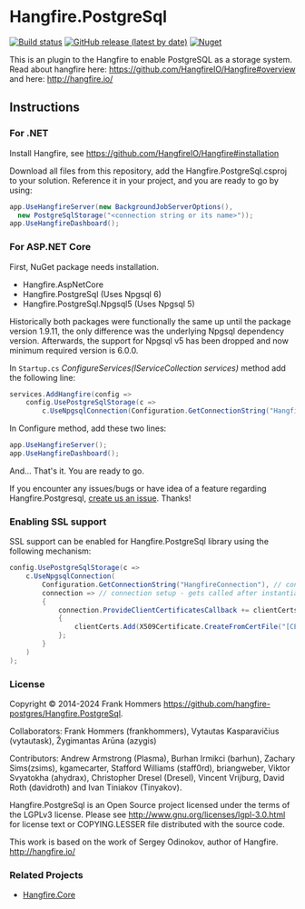 # Hangfire.PostgreSql

[![Build status](https://github.com/hangfire-postgres/Hangfire.PostgreSql/actions/workflows/pack.yml/badge.svg)](https://github.com/hangfire-postgres/Hangfire.PostgreSql/actions/workflows/pack.yml) [![GitHub release (latest by date)](https://img.shields.io/github/v/release/hangfire-postgres/Hangfire.PostgreSql?label=Release)](https://github.com/hangfire-postgres/Hangfire.PostgreSql/releases/latest) [![Nuget](https://img.shields.io/nuget/v/Hangfire.PostgreSql?label=NuGet)](https://www.nuget.org/packages/Hangfire.PostgreSql)

This is an plugin to the Hangfire to enable PostgreSQL as a storage system.
Read about hangfire here: https://github.com/HangfireIO/Hangfire#overview
and here: http://hangfire.io/

## Instructions

### For .NET

Install Hangfire, see https://github.com/HangfireIO/Hangfire#installation

Download all files from this repository, add the Hangfire.PostgreSql.csproj to your solution.
Reference it in your project, and you are ready to go by using:

```csharp
app.UseHangfireServer(new BackgroundJobServerOptions(),
  new PostgreSqlStorage("<connection string or its name>"));
app.UseHangfireDashboard();
```

### For ASP.NET Core

First, NuGet package needs installation.

- Hangfire.AspNetCore
- Hangfire.PostgreSql (Uses Npgsql 6)
- Hangfire.PostgreSql.Npgsql5 (Uses Npgsql 5)

Historically both packages were functionally the same up until the package version 1.9.11, the only difference was the underlying Npgsql dependency version. Afterwards, the support for Npgsql v5 has been dropped and now minimum required version is 6.0.0.

In `Startup.cs` _ConfigureServices(IServiceCollection services)_ method add the following line:

```csharp
services.AddHangfire(config =>
    config.UsePostgreSqlStorage(c =>
        c.UseNpgsqlConnection(Configuration.GetConnectionString("HangfireConnection"))));
```

In Configure method, add these two lines:

```csharp
app.UseHangfireServer();
app.UseHangfireDashboard();
```

And... That's it. You are ready to go.

If you encounter any issues/bugs or have idea of a feature regarding Hangfire.Postgresql, [create us an issue](https://github.com/hangfire-postgres/Hangfire.PostgreSql/issues/new). Thanks!

### Enabling SSL support

SSL support can be enabled for Hangfire.PostgreSql library using the following mechanism:

```csharp
config.UsePostgreSqlStorage(c =>
    c.UseNpgsqlConnection(
        Configuration.GetConnectionString("HangfireConnection"), // connection string,
        connection => // connection setup - gets called after instantiating the connection and before any calls to DB are made
        {
            connection.ProvideClientCertificatesCallback += clientCerts =>
            {
                clientCerts.Add(X509Certificate.CreateFromCertFile("[CERT_FILENAME]"));
            };
        }
    )
);
```

### License

Copyright © 2014-2024 Frank Hommers https://github.com/hangfire-postgres/Hangfire.PostgreSql.

Collaborators:
Frank Hommers (frankhommers), Vytautas Kasparavičius (vytautask), Žygimantas Arūna (azygis) 

Contributors:
Andrew Armstrong (Plasma), Burhan Irmikci (barhun), Zachary Sims(zsims), kgamecarter, Stafford Williams (staff0rd), briangweber, Viktor Svyatokha (ahydrax), Christopher Dresel (Dresel), Vincent Vrijburg, David Roth (davidroth) and Ivan Tiniakov (Tinyakov).

Hangfire.PostgreSql is an Open Source project licensed under the terms of the LGPLv3 license. Please see http://www.gnu.org/licenses/lgpl-3.0.html for license text or COPYING.LESSER file distributed with the source code.

This work is based on the work of Sergey Odinokov, author of Hangfire. <http://hangfire.io/>

### Related Projects

- [Hangfire.Core](https://github.com/HangfireIO/Hangfire)
